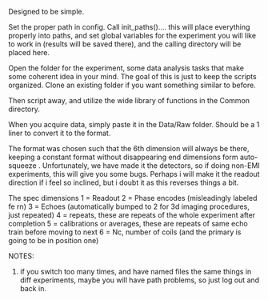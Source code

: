Designed to be simple. 

Set the proper path in config. 
Call init_paths().... this will place everything properly into paths, 
and set global variables for the experiment you will like to work in (results will be saved there), and the calling directory will be placed here. 

Open the folder for the experiment, some data analysis tasks that make some coherent idea in your mind. 
The goal of this is just to keep the scripts organized. Clone an existing folder if you want something similar to before. 

Then script away, and utilize the wide library of functions in the Common directory. 

When you acquire data, simply paste it in the Data/Raw folder. 
Should be a 1 liner to convert it to the format. 

The format was chosen such that the 6th dimension will always be there, keeping a constant format without disappearing end dimensions form auto-squeeze .
Unfortunately, we have made it the detectors, so if doing non-EMI experiments, this will give you some bugs. 
Perhaps i will make it the readout direction if i feel so inclined, but i doubt it as this reverses things a bit. 

The spec dimensions
1 = Readout
2 = Phase encodes (misleadingly labeled fe rn)
3 = Echoes (automatically bumped to 2 for 3d imaging procedures, just repeated)
4 = repeats, these are repeats of the whole experiment after completion
5 = calibrations or averages, these are repeats of same echo train before moving to next
6 = Nc, number of coils 
(and the primary is going to be in position one)

NOTES:
1. if you switch too many times, and have named files the same things in diff experiments,
    maybe you will have path problems, so just log out and back in. 
